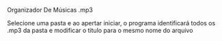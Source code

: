 Organizador De Músicas .mp3


Selecione uma pasta e ao apertar iniciar, o programa identificará todos os .mp3 da pasta e modificar o titulo para o mesmo nome do arquivo
